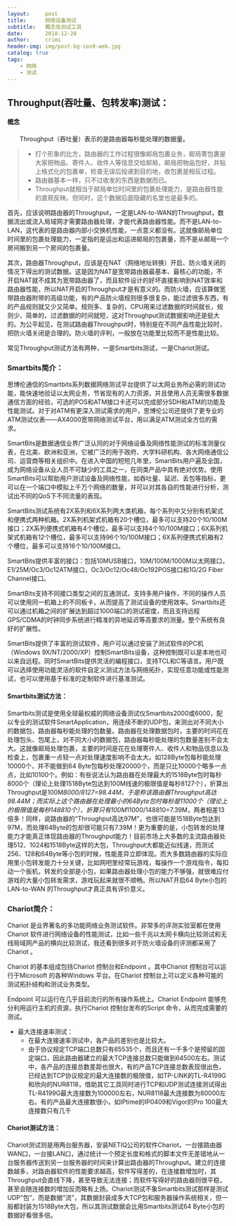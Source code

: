 ```yaml
---
layout:     post
title:      网络设备测试
subtitle:   概念及测试工具
date:       2018-12-28
author:     crimi
header-img: img/post-bg-ios9-web.jpg
catalog: true
tags:
    - 网络
    - 测试
---
```


## Throughput(吞吐量、包转发率)测试：

#### 概念
　　Throughput（吞吐量）表示的是路由器每秒能处理的数据量。
> - 打个形象的比方，路由器的工作过程很像邮局包裹业务，邮局寄包裹是大家把物品、寄件人、收件人等信息交给邮局，邮局把物品包好，并贴上格式化的包裹单，检查无误后投递到目的地，收包裹是相反过程。
> - 路由器基本一样，只不过收发的东西是数据而已。
> - Throughput就相当于邮局单位时间里的包裹处理能力，是路由器性能的直观反映。但同时，这个数据后面隐藏的名堂也是最多的。

首先，应该说明路由器的Throughput，一定是LAN-to-WAN的Throughput，数据流出或流入局域网才需要路由器处理，才能代表路由器性能。而不是LAN-to-LAN，这代表的是路由器内部小交换机性能，一点意义都没有。这就像邮局单位时间里的包裹处理能力，一定指的是运出和运进邮局的包裹量，而不是从邮局一个房间搬到另一个房间的包裹量。

其次，路由器Throughput，应该是在NAT（网络地址转换）开启、防火墙关闭的情况下得出的测试数据。这是因为NAT是宽带路由器最基本、最核心的功能，不开启NAT就不成其为宽带路由器了，而且软件设计的好坏直接影响到NAT效率和路由器性能，所以NAT开启的Throughput才是有意义的。而防火墙，应该算做宽带路由器附带的高级功能，有的产品防火墙规则很多很复杂，能过滤很多东西，有的产品规则就又少又简单。规则多、复杂的，CPU用来过滤数据的时间就长，规则少、简单的，过滤数据的时间就短，这对Throughput测试数据影响还是挺大的。为公平起见，在测试路由器Throughput时，特别是在不同产品性能比较时，把防火墙关闭是合理的。防火墙的评判，一般放在功能里比较而不是性能比较。 

常见Throughput测试方法有两种，一是Smartbits测试，一是Chariot测试。

### Smartbits简介：

思博伦通信的Smartbits系列数据网络测试平台提供了以太网业务所必需的测试功能，能快速地验证以太网业务，节省现有的人力资源，并且使用人员无需很多数据通信方面的经验，可选的POS和ATM接口卡还可以完成部分SDH和ATM的功能及性能测试。对于对ATM有更深入测试需求的用户，思博伦公司还提供了更专业的ATM测试仪表——AX4000宽带网络测试平台，用以满足ATM测试全方位的需求。

SmartBits是数据通信业界广泛认同的对于网络设备及网络性能测试的标准测量仪表，在北美、欧洲和亚洲，它被广泛的用于政府、大学科研机构、各大网络通信公司、运营商等相关组织中。在进入中国的短短几年里，SmartBits用户遍及全国，成为网络设备从业人员不可缺少的工具之一，在同类产品中具有绝对优势。使用SmartBits可以帮助用户测试设备及网络性能，如吞吐量、延迟、丢包等指标，更可以在一个端口中模拟上千万个网络的数量，并可以对其各自的性能进行分析，测试出不同的QoS下不同流量的表现。

SmartBits测试系统有2X系列和6X系列两大类机箱，每个系列中又分别有机架式和便携式两种机箱。2X系列机架式机箱有20个槽位，最多可以支持20个10/100M接口；2X系列便携式机箱有4个槽位，最多可以支持4个10/100M接口；6X系列机架式机箱有12个槽位，最多可以支持96个10/100M接口；6X系列便携式机箱有2个槽位，最多可以支持16个10/100M接口。

SmartBits提供丰富的接口：包括10MUSB接口，10M/100M/1000M以太网接口，E1/25M/Oc3/Oc12ATM接口，Oc3/Oc12/Oc48/Oc192POS接口和1G/2G Fiber Channel接口。

SmartBits支持不同接口类型之间的互通测试，支持多用户操作，不同的操作人员可以使用同一机箱上的不同板卡，从而提高了测试设备的使用效率。Smartbits还可以通过机箱之间的扩展达到超过1000端口的测试密度，而且支持远程GPS/CDMA的时钟同步系统进行精准的异地延迟等高要求的测量。整个系统有良好的扩展性。

SmartBits提供了丰富的测试软件，用户可以通过安装了测试软件的PC机（Windows 9X/NT/2000/XP）控制SmartBits设备，这种控制既可以是本地也可以来自远程。同时SmartBits提供灵活的编程接口，支持TCL和C等语言。用户既可以选择使用功能灵活的软件自定义测试方法与网络拓扑，实现任意功能或性能测试，也可以使用基于标准的定制软件进行基准测试。


#### Smartbits测试方法：

Smartbits测试是使用全球最权威的网络设备测试仪Smartbits2000或6000，配以专业的测试软件SmartApplication，用连续不断的UDP包，来测出对不同大小的数据包，路由器每秒能处理的包数量。路由器在处理数据包时，主要的时间花在处理包头、包尾上，对不同大小的数据包，路由器每秒能处理的包数量差别不会太大。这就像邮局处理包裹，主要的时间是花在处理寄件人、收件人和物品信息以及检查上，包裹重一点轻一点对处理速度影响不会太大。如128Byte包每秒能处理10000个，并不能做到64 Byte包每秒处理20000个，而是只比10000个略多一点点，比如10100个。例如：有些说法认为路由器在处理最大的1518Byte包时每秒8000个（理论上处理1518Byte包达到100M线速的极限值是每秒8127个），折算出Throughput是100M*8000/8127=98.44M，于是称该路由器Throughput高达98.44M；而实际上这个路由器在处理最小的64Byte包时每秒是11000个（理论上的极限值是每秒148810个），折算只有100M*11000/148810=7.39M，两者相差13倍多！同样，说路由器的“Throughput高达97M”，也很可能是1518Byte包达到97M，而处理64Byte的包却很可能只有7.39M！更为重要的是，小包转发的处理能力才能真正体现路由器的Throughput能力！目前市场上大多数的主流路由器处理512、1024和1518Byte这样的大包，Throughput大都能近似线速，而测试256、128和64Byte等小包的时候，性能差异立即体现。而大多数路由器的实际应用里小包转发能力十分关键，比如网吧里经常玩游戏，每操作一个游戏指令，每扣动一个扳机，转发的全部是小包，如果路由器处理小包的能力不够强，就很难应付游戏的大量小包转发需求，游戏玩起来就很不顺畅。所以NAT开启64 Byte小包的LAN-to-WAN 的Throughput才真正具有评价意义。


### Chariot简介：

Chariot 是业界著名的多功能网络业务测试软件。非常多的评测实验室都在使用Chariot 软件进行网络设备的性能测试，比如一些千兆以太网卡横向比较测试和无线局域网产品的横向比较测试，我还看到很多对于防火墙设备的评测都采用了Chariot 。

Chariot 的基本组成包括Chariot 控制台和Endpoint 。其中Chariot 控制台可以运行于Microsoft 的各种Windows 平台。在Chariot 控制台上可以定义各种可能的测试拓扑结构和测试业务类型。

Endpoint 可以运行在几乎目前流行的所有操作系统上。Chariot Endpoint 能够充分利用运行主机的资源，执行Chariot 控制台发布的Script 命令，从而完成需要的测试。


- 最大连接速率测试：　
	+ 在最大连接速率测试中，各产品的差别也是比较大。
	+ 由于协议规定TCP端口总数只有65535个，而且还有一千多个是预留的固定端口，因此路由器建立的最大TCP连接总数只能做到64500左右。测试中，各产品的连接总数差距也很大，有的产品TCP连接总数表现很出色，已经达到TCP协议规定的最大连接数的极限值，如TP-LINK的TL-R4199G和欣向的NUR8118，借助其它工具同时进行TCP和UDP测试连接测试得出TL-R4199G最大连接数为100000左右，NUR8118最大连接数为80000左右。有的产品最大连接数很小，如IPtime的IP0409和Vigor的Pro 100最大连接数只有几千


#### Chariot测试方法：

Chariot测试则是用两台服务器，安装NETIQ公司的软件Chariot，一台接路由器WAN口，一台接LAN口，通过统计一个预定长度和格式的脚本文件无差错地从一台服务器传送到另一台服务器的时间来计算出路由器的Throughput。建立的连接数越多，对路由器软件的性能要求越高，软件写得差的，在连接数增加时，其Throughput会直线下降，甚至导致无法连接；而软件写得好的路由器则很平稳，甚至会随连接数的增加反而略有上扬。Chariot测试不象Smartbits测试那样是测试UDP“包”，而是数据“流”，其数据封装成多大TCP包和服务器操作系统相关，但一般都封装为1518Byte大包，所以其测试数据会比用Smartbits测试64 Byte小包的数据好看很多倍。